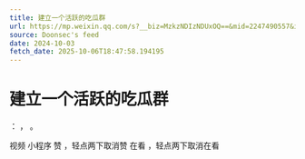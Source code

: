 ```yaml
---
title: 建立一个活跃的吃瓜群
url: https://mp.weixin.qq.com/s?__biz=MzkzNDIzNDUxOQ==&mid=2247490557&idx=1&sn=6b676043453381bd8f48260f49a509e6
source: Doonsec's feed
date: 2024-10-03
fetch_date: 2025-10-06T18:47:58.194195
---
```


# 建立一个活跃的吃瓜群

：
，
。

视频
小程序
赞
，轻点两下取消赞
在看
，轻点两下取消在看